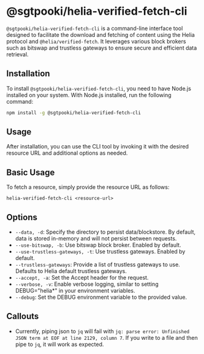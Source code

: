 # @sgtpooki/helia-verified-fetch-cli

`@sgtpooki/helia-verified-fetch-cli` is a command-line interface tool designed to facilitate the download and fetching of content using the Helia protocol and `@helia/verified-fetch`. It leverages various block brokers such as bitswap and trustless gateways to ensure secure and efficient data retrieval.

## Installation

To install `@sgtpooki/helia-verified-fetch-cli`, you need to have Node.js installed on your system. With Node.js installed, run the following command:

```sh
npm install -g @sgtpooki/helia-verified-fetch-cli
```

## Usage
After installation, you can use the CLI tool by invoking it with the desired resource URL and additional options as needed.

## Basic Usage
To fetch a resource, simply provide the resource URL as follows:

`helia-verified-fetch-cli <resource-url>`


## Options

- `--data, -d`: Specify the directory to persist data/blockstore. By default, data is stored in-memory and will not persist between requests.
- `--use-bitswap, -b`: Use bitswap block broker. Enabled by default.
- `--use-trustless-gateways, -t`: Use trustless gateways. Enabled by default.
- `--trustless-gateways`: Provide a list of trustless gateways to use. Defaults to Helia default trustless gateways.
- `--accept, -a`: Set the Accept header for the request.
- `--verbose, -v`: Enable verbose logging, similar to setting DEBUG="helia*" in your environment variables.
- `--debug`: Set the DEBUG environment variable to the provided value.

## Callouts

- Currently, piping json to `jq` will fail with `jq: parse error: Unfinished JSON term at EOF at line 2129, column 7`. If you write to a file and then pipe to `jq`, it will work as expected.
